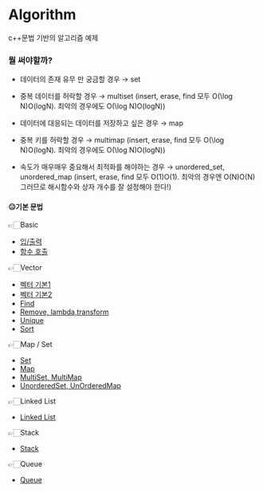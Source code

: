 # Algorithm
c++문법 기반의 알고리즘 예제

### 뭘 써야할까?

- 데이터의 존재 유무 만 궁금할 경우 → set

- 중복 데이터를 허락할 경우 → multiset (insert, erase, find 모두 O(\log N)O(logN). 최악의 경우에도 O(\log N)O(logN))

- 데이터에 대응되는 데이터를 저장하고 싶은 경우 → map

- 중복 키를 허락할 경우 → multimap (insert, erase, find 모두 O(\log N)O(logN). 최악의 경우에도 O(\log N)O(logN))

- 속도가 매우매우 중요해서 최적화를 해야하는 경우 → unordered_set, unordered_map (insert, erase, find 모두 O(1)O(1). 최악의 경우엔 O(N)O(N) 그러므로 해시함수와 상자 개수를 잘 설정해야 한다!)

#### 😐기본 문법

👉🏻Basic
- <a href="https://github.com/Choyoonyoung98/Algorithm/blob/master/Input_Output/Input_Output/main.cpp">입/출력</a>
- <a href="https://github.com/Choyoonyoung98/Algorithm/blob/master/Function_Call/Function_Call/main.cpp">함수 호출<a>

👉🏻Vector
- <a href="https://github.com/Choyoonyoung98/Algorithm/blob/master/Vector_1/Vector_1/main.cpp">벡터 기본1</a>
- <a href="https://github.com/Choyoonyoung98/Algorithm/blob/master/Vector_2/Vector_2/main.cpp">벡터 기본2</a>
- <a href="https://github.com/Choyoonyoung98/Algorithm/blob/master/Find/Find/main.cpp">Find</a>
- <a href="https://github.com/Choyoonyoung98/Algorithm/blob/master/Remove/Remove/main.cpp">Remove, lambda,transform</a>
- <a href="https://github.com/Choyoonyoung98/Algorithm/blob/master/Unique/Unique/main.cpp"> Unique</a>
- <a href="https://github.com/Choyoonyoung98/Algorithm/blob/master/Sort/Sort/main.cpp">Sort</a>

👉🏻Map / Set
- <a href="https://github.com/Choyoonyoung98/Algorithm/blob/master/Set/Set/main.cpp">Set</a>
- <a href="https://github.com/Choyoonyoung98/Algorithm/blob/master/Map/Map/main.cpp">Map</a>
- <a href="https://github.com/Choyoonyoung98/Algorithm/blob/master/MultiSet_Map/MultiSet_Map/main.cpp">MultiSet, MultiMap</a>
- <a href="https://github.com/Choyoonyoung98/Algorithm/blob/master/UnorderedMap_Set/UnorderedMap_Set/main.cpp"> UnorderedSet, UnOrderedMap</a>

👉🏻Linked List
- <a href="https://github.com/Choyoonyoung98/Algorithm/blob/master/LinkedList/LinkedList/main.cpp">Linked List</a>

👉🏻Stack
- <a href="https://github.com/Choyoonyoung98/Algorithm/blob/master/Stack/Stack/main.cpp">Stack</a>

👉🏻Queue
- <a href="https://github.com/Choyoonyoung98/Algorithm/blob/master/Queue/Queue/main.cpp">Queue</a>




